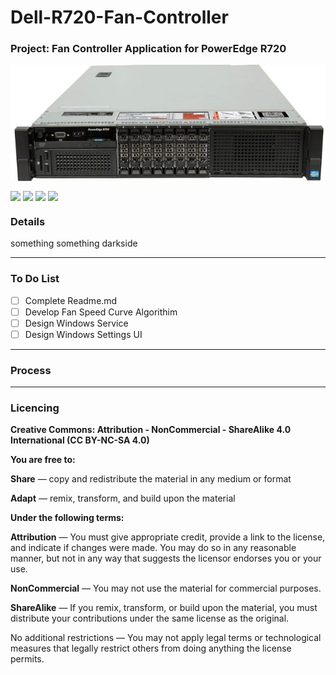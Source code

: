 # Dell-R720-Fan-Controller

### Project: Fan Controller Application for PowerEdge R720 <img alt="" align="right" src="https://img.shields.io/badge/Status-Prototype%20Phase-informational?style=flat&logoColor=white&color=73398D" />


<!-- Repo Cover Image -->
<p style="background-color:rgba(22,22,22,1.00)" align="center">
<img align="center" src="https://github.com/CrashOverrideProductions/Dell-R720-Fan-Controller/blob/main/images/R720.jpg?raw=true" />
</p>

<!-- Repo Stats -->
<img align="center" src="https://img.shields.io/github/commit-activity/m/CrashOverrideProductions/Dell-R720-Fan-Controller"> <img align="center" src="https://img.shields.io/github/last-commit/CrashOverrideProductions/Dell-R720-Fan-Controller"> <img align="center" src="https://img.shields.io/github/languages/code-size/CrashOverrideProductions/Dell-R720-Fan-Controller"> <img align="center" src="https://img.shields.io/github/directory-file-count/CrashOverrideProductions/Dell-R720-Fan-Controller">

### Details
something something darkside


---
<!-- To Do List -->
### To Do List
- [ ] Complete Readme.md
- [ ] Develop Fan Speed Curve Algorithim
- [ ] Design Windows Service
- [ ] Design Windows Settings UI

------------
### Process

<!-- Licencing Always at the Bottom -->
------------
### Licencing <img alt="" align="right" src="https://img.shields.io/badge/Licence-CC--BY--NC--SA--4.0-informational?style=flat&logo=Creative%20Commons&logoColor=white&color=EF9421" />

**Creative Commons: Attribution - NonCommercial - ShareAlike 4.0 International (CC BY-NC-SA 4.0)**


**You are free to:**

**Share** — copy and redistribute the material in any medium or format

**Adapt** — remix, transform, and build upon the material


**Under the following terms:**

**Attribution** — You must give appropriate credit, provide a link to the license, and indicate if changes were made. You may do so in any reasonable manner, but not in any way that suggests the licensor endorses you or your use.

**NonCommercial** — You may not use the material for commercial purposes.

**ShareAlike** — If you remix, transform, or build upon the material, you must distribute your contributions under the same license as the original.

No additional restrictions — You may not apply legal terms or technological measures that legally restrict others from doing anything the license permits.
